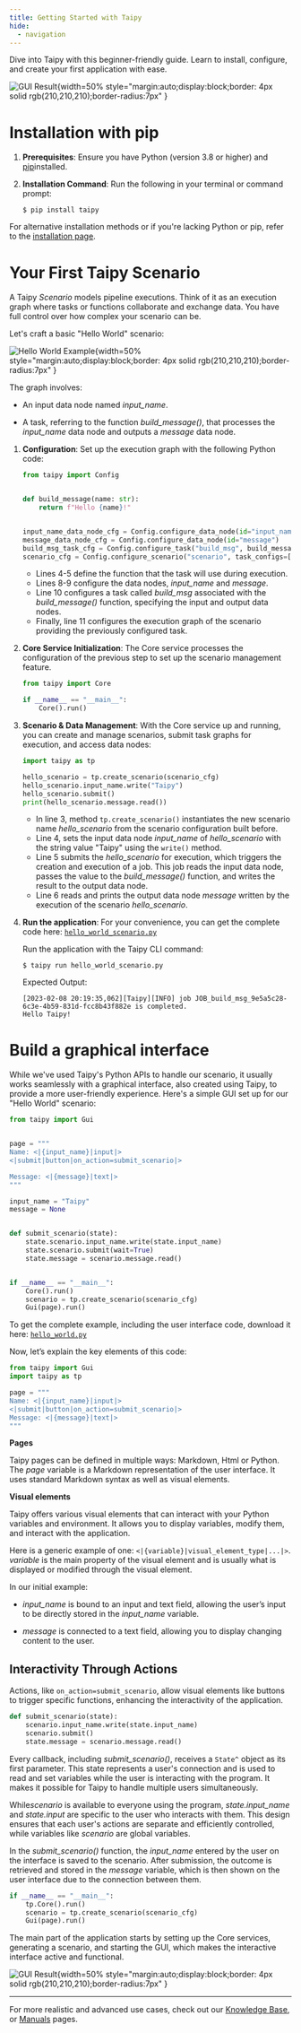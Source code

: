 ```yaml
---
title: Getting Started with Taipy
hide:
  - navigation
---
```


Dive into Taipy with this beginner-friendly guide. Learn to install, configure, and create your 
first application with ease.

![GUI Result](result.png){width=50% style="margin:auto;display:block;border: 4px solid rgb(210,210,210);border-radius:7px" }


# Installation with pip

1. **Prerequisites**: Ensure you have Python (version 3.8 or higher) and 
    [pip](https://pip.pypa.io)installed.

2. **Installation Command**: Run the following in your terminal or command prompt:
    ``` console
    $ pip install taipy
    ```

For alternative installation methods or if you're lacking Python or pip, refer to the 
[installation page](../installation/index.md).

# Your First Taipy Scenario

A Taipy *Scenario* models pipeline executions. Think of it as an execution graph where tasks or 
functions collaborate and exchange data. You have full control over how complex your scenario 
can be.

Let's craft a basic "Hello World" scenario:

![Hello World Example](hello_world.svg){width=50% style="margin:auto;display:block;border: 4px solid rgb(210,210,210);border-radius:7px" }

The graph involves:

- An input data node named *input_name*.

- A task, referring to the function *build_message()*, that processes the *input_name* data node 
    and outputs a *message* data node.

1. **Configuration**: Set up the execution graph with the following Python code:

    ```python linenums="1"
    from taipy import Config
    
    
    def build_message(name: str):
        return f"Hello {name}!"
    
    
    input_name_data_node_cfg = Config.configure_data_node(id="input_name")
    message_data_node_cfg = Config.configure_data_node(id="message")
    build_msg_task_cfg = Config.configure_task("build_msg", build_message, input_name_data_node_cfg, message_data_node_cfg)
    scenario_cfg = Config.configure_scenario("scenario", task_configs=[build_msg_task_cfg])
    ```

    - Lines 4-5 define the function that the task will use during execution.
    - Lines 8-9 configure the data nodes, *input_name* and *message*.
    - Line 10 configures a task called *build_msg* associated with the *build_message()*
      function, specifying the input and output data nodes.
    - Finally, line 11 configures the execution graph of the scenario providing 
      the previously configured task.

2. **Core Service Initialization**: The Core service processes the configuration of the previous 
    step to set up the scenario management feature.

    ```python linenums="1"
    from taipy import Core
    
    if __name__ == "__main__":
        Core().run()
    ```

3. **Scenario & Data Management**: With the Core service up and running, you can create
    and manage scenarios, submit task graphs for execution, and access data nodes:
    ```python linenums="1"
    import taipy as tp
    
    hello_scenario = tp.create_scenario(scenario_cfg)
    hello_scenario.input_name.write("Taipy")
    hello_scenario.submit()
    print(hello_scenario.message.read())
    ```
   
    - In line 3, method `tp.create_scenario()` instantiates the new scenario name 
        *hello_scenario* from the scenario configuration built before.
    - Line 4, sets the input data node *input_name* of *hello_scenario* with the string value 
        "Taipy" using the `write()` method.
    - Line 5 submits the *hello_scenario* for execution, which triggers the creation and 
        execution of a job. This job reads the input data node, passes the value to the 
        *build_message()* function, and writes the result to the output data node.
    - Line 6 reads and prints the output data node *message* written by the execution of the 
        scenario *hello_scenario*.

4. **Run the application**: For your convenience, you can get the complete code here:
    <a href="./hello_world_scenario.py" download>`hello_world_scenario.py`</a>

    Run the application with the Taipy CLI command:

    ``` console
    $ taipy run hello_world_scenario.py
    ```

    Expected Output:
    ``` console
    [2023-02-08 20:19:35,062][Taipy][INFO] job JOB_build_msg_9e5a5c28-6c3e-4b59-831d-fcc8b43f882e is completed.
    Hello Taipy!
    ```

# Build a graphical interface

While we've used Taipy's Python APIs to handle our scenario, it usually works seamlessly with a 
graphical interface, also created using Taipy, to provide a more user-friendly experience. 
Here's a simple GUI set up for our "Hello World" scenario:

```python linenums="1"
from taipy import Gui


page = """
Name: <|{input_name}|input|>
<|submit|button|on_action=submit_scenario|>

Message: <|{message}|text|>
"""

input_name = "Taipy"
message = None


def submit_scenario(state):
    state.scenario.input_name.write(state.input_name)
    state.scenario.submit(wait=True)
    state.message = scenario.message.read()


if __name__ == "__main__":
    Core().run()
    scenario = tp.create_scenario(scenario_cfg)
    Gui(page).run()
```

To get the complete example, including the user interface code, download it here:
<a href="./hello_world.py" download>`hello_world.py`</a>

Now, let’s explain the key elements of this code:

```python
from taipy import Gui
import taipy as tp

page = """
Name: <|{input_name}|input|>
<|submit|button|on_action=submit_scenario|>
Message: <|{message}|text|>
"""
```

**Pages**

Taipy pages can be defined in multiple ways: Markdown, Html or Python. The *page* 
variable is a Markdown representation of the user interface. 
It uses standard Markdown syntax as well as visual elements.

**Visual elements**

Taipy offers various visual elements that can interact with your Python variables and 
environment. It allows you to display variables, modify them, and interact with the application.

Here is a generic example of one: `<|{variable}|visual_element_type|...|>`. *variable* is 
the main property of the visual element and is usually what is displayed or modified through the 
visual element.

In our initial example: 

- *input_name* is bound to an input and text field, allowing the user’s input to be directly 
    stored in the *input_name* variable.

- *message* is connected to a text field, allowing you to display changing content to the user.

## Interactivity Through Actions

Actions, like `on_action=submit_scenario`, allow visual elements like buttons to trigger 
specific functions, enhancing the interactivity of the application.

```python
def submit_scenario(state):
    scenario.input_name.write(state.input_name)
    scenario.submit()
    state.message = scenario.message.read()
```

Every callback, including *submit_scenario()*, receives a `State^` object as its first parameter. 
This state represents a user's connection and is used to read and set variables while 
the user is interacting with the program. It makes it possible for Taipy to handle multiple 
users simultaneously.

While*scenario* is available to everyone using the program, *state.input_name* and 
*state.input* are specific to the user who interacts with them. This design ensures that each 
user's actions are separate and efficiently controlled, while variables like *scenario* are 
global variables.


In the *submit_scenario()* function, the *input_name* entered by the user on the interface is 
saved to the scenario. After submission, the outcome is retrieved and stored in the *message* 
variable, which is then shown on the user interface due to the connection between them.

```python
if __name__ == "__main__":
    tp.Core().run()
    scenario = tp.create_scenario(scenario_cfg)
    Gui(page).run()
```

The main part of the application starts by setting up the Core services, generating a scenario, 
and starting the GUI, which makes the interactive interface active and functional.

![GUI Result](result.png){width=50% style="margin:auto;display:block;border: 4px solid rgb(210,210,210);border-radius:7px" }

---

For more realistic and advanced use cases, check out our 
[Knowledge Base](../knowledge_base/index.md), or [Manuals](../manuals/index.md) pages.
